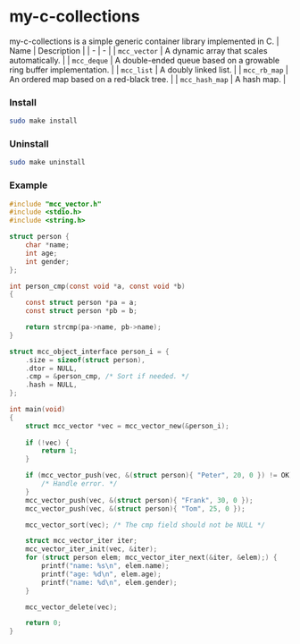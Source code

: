 # my-c-collections
my-c-collections is a simple generic container library implemented in C.
| Name | Description |
| - | - |
| `mcc_vector` | A dynamic array that scales automatically. |
| `mcc_deque` | A double-ended queue based on a growable ring buffer implementation. |
| `mcc_list` | A doubly linked list. |
| `mcc_rb_map` | An ordered map based on a red-black tree. |
| `mcc_hash_map` | A hash map. |
### Install
```bash
sudo make install
```
### Uninstall
```bash
sudo make uninstall
```
### Example
```c
#include "mcc_vector.h"
#include <stdio.h>
#include <string.h>

struct person {
	char *name;
	int age;
	int gender;
};

int person_cmp(const void *a, const void *b)
{
	const struct person *pa = a;
	const struct person *pb = b;

	return strcmp(pa->name, pb->name);
}

struct mcc_object_interface person_i = {
	.size = sizeof(struct person),
	.dtor = NULL,
	.cmp = &person_cmp, /* Sort if needed. */
	.hash = NULL,
};

int main(void)
{
	struct mcc_vector *vec = mcc_vector_new(&person_i);
	
	if (!vec) {
		return 1;
	}

	if (mcc_vector_push(vec, &(struct person){ "Peter", 20, 0 }) != OK) {
		/* Handle error. */
	}
	mcc_vector_push(vec, &(struct person){ "Frank", 30, 0 });
	mcc_vector_push(vec, &(struct person){ "Tom", 25, 0 });

	mcc_vector_sort(vec); /* The cmp field should not be NULL */

	struct mcc_vector_iter iter;
	mcc_vector_iter_init(vec, &iter);
	for (struct person elem; mcc_vector_iter_next(&iter, &elem);) {
		printf("name: %s\n", elem.name);
		printf("age: %d\n", elem.age);
		printf("name: %d\n", elem.gender);
	}

	mcc_vector_delete(vec);

	return 0;
}

```
